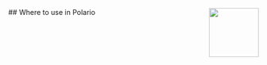 <img style="float:right;" width=100 src="https://www.ptse.nl/ptse-logo.png" align="right">
## Where to use in Polario
<!--stackedit_data:
eyJoaXN0b3J5IjpbLTIxMTE3NTQ0OTddfQ==
-->
